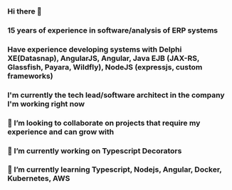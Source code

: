 ### Hi there 👋
### 15 years of experience in software/analysis of ERP systems
### Have experience developing systems with Delphi XE(Datasnap), AngularJS, Angular, Java EJB (JAX-RS, Glassfish, Payara, Wildfly), NodeJS (expressjs, custom frameworks)
### I'm currently the tech lead/software architect in the company I'm working right now
### 👯 I’m looking to collaborate on projects that require my experience and can grow with
### 🔭 I’m currently working on Typescript Decorators
### 🌱 I’m currently learning Typescript, Nodejs, Angular, Docker, Kubernetes, AWS

<!--
**snakeful/snakeful** is a ✨ _special_ ✨ repository because its `README.md` (this file) appears on your GitHub profile.

Here are some ideas to get you started:

- 🔭 I’m currently working on ...
- 🌱 I’m currently learning ...
- 👯 I’m looking to collaborate on ...
- 🤔 I’m looking for help with ...
- 💬 Ask me about ...
- 📫 How to reach me: ...
- 😄 Pronouns: ...
- ⚡ Fun fact: ...
-->
